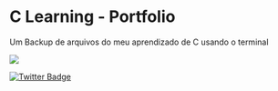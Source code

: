 <h1 align="left">C Learning - Portfolio</h1>
<p align="left">Um Backup de arquivos do meu aprendizado de C usando o terminal</p>

<img src="https://img.shields.io/static/v1?label=Status: &message=Runing&color=7159c1&style=for-the-badge&logo=ghost"/>

[![Twitter Badge](https://img.shields.io/badge/-@ehramai-1ca0f1?style=flat-square&labelColor=1ca0f1&logo=twitter&logoColor=white&link=https://twitter.com/ehramai)](https://twitter.com/ehramai)
